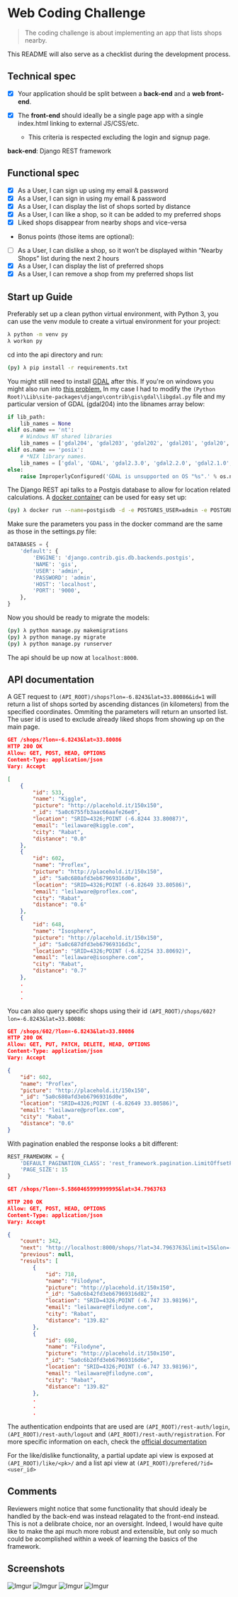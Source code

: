 # Web Coding Challenge

> The coding challenge is about implementing an app that lists shops nearby.

This README will also serve as a checklist during the development process.

## Technical spec

- [x] Your application should be split between a **back-end** and a **web front-end**.

- [x] The **front-end** should ideally be a single page app with a single index.html linking to external JS/CSS/etc.
  - This criteria is respected excluding the login and signup page.

**back-end**: Django REST framework

## Functional spec

- [x] As a User, I can sign up using my email & password
- [x] As a User, I can sign in using my email & password
- [x] As a User, I can display the list of shops sorted by distance
- [x] As a User, I can like a shop, so it can be added to my preferred shops
- [x] Liked shops disappear from nearby shops and vice-versa

* Bonus points (those items are optional):

- [ ] As a User, I can dislike a shop, so it won’t be displayed within “Nearby Shops” list during the next 2 hours
- [x] As a User, I can display the list of preferred shops
- [x] As a User, I can remove a shop from my preferred shops list

## Start up Guide

Preferably set up a clean python virtual environment, with Python 3, you can use the venv module to create a virtual environment for your project:

```bash
λ python -m venv py
λ workon py
```

cd into the api directory and run:

```bash
(py) λ pip install -r requirements.txt
```

You might still need to install [GDAL](https://django.readthedocs.io/en/2.1.x/ref/contrib/gis/install) after this.
If you're on windows you might also run into [this problem.](https://stackoverflow.com/questions/44140241/geodjango-on-windows-try-setting-gdal-library-path-in-your-settings) In my case I had to modify the `(Python Root)\Lib\site-packages\django\contrib\gis\gdal\libgdal.py` file and my particular version of GDAL (gdal204) into the libnames array below:

```python
if lib_path:
    lib_names = None
elif os.name == 'nt':
    # Windows NT shared libraries
    lib_names = ['gdal204', 'gdal203', 'gdal202', 'gdal201', 'gdal20', 'gdal111']
elif os.name == 'posix':
    # *NIX library names.
    lib_names = ['gdal', 'GDAL', 'gdal2.3.0', 'gdal2.2.0', 'gdal2.1.0', 'gdal2.0.0', 'gdal1.11.0']
else:
    raise ImproperlyConfigured('GDAL is unsupported on OS "%s".' % os.name)
```

The Django REST api talks to a Postgis database to allow for location related calculations. A [docker container](https://hub.docker.com/r/kartoza/postgis) can be used for easy set up:

```bash
(py) λ docker run --name=postgisdb -d -e POSTGRES_USER=admin -e POSTGRES_PASS=admin -e POSTGRES_DBNAME=gis -p 9000:5432 kartoza/postgis
```

Make sure the parameters you pass in the docker command are the same as those in the settings.py file:

```python
DATABASES = {
    'default': {
        'ENGINE': 'django.contrib.gis.db.backends.postgis',
        'NAME': 'gis',
        'USER': 'admin',
        'PASSWORD': 'admin',
        'HOST': 'localhost',
        'PORT': '9000',
    },
}
```

Now you should be ready to migrate the models:

```bash
(py) λ python manage.py makemigrations
(py) λ python manage.py migrate
(py) λ python manage.py runserver
```

The api should be up now at `localhost:8000`.

## API documentation

A GET request to `(API_ROOT)/shops?lon=-6.8243&lat=33.80086&id=1` will return a list of shops sorted by ascending distances (in kilometers) from the specified coordinates. Ommiting the parameters will return an unsorted list. The user id is used to exclude already liked shops from showing up on the main page.

```json
GET /shops/?lon=-6.8243&lat=33.80086
HTTP 200 OK
Allow: GET, POST, HEAD, OPTIONS
Content-Type: application/json
Vary: Accept

[
    {
        "id": 533,
        "name": "Kiggle",
        "picture": "http://placehold.it/150x150",
        "_id": "5a0c6755fb3aac66aafe26e0",
        "location": "SRID=4326;POINT (-6.8244 33.80087)",
        "email": "leilaware@kiggle.com",
        "city": "Rabat",
        "distance": "0.0"
    },
    {
        "id": 602,
        "name": "Proflex",
        "picture": "http://placehold.it/150x150",
        "_id": "5a0c680afd3eb67969316d0e",
        "location": "SRID=4326;POINT (-6.82649 33.80586)",
        "email": "leilaware@proflex.com",
        "city": "Rabat",
        "distance": "0.6"
    },
    {
        "id": 648,
        "name": "Isosphere",
        "picture": "http://placehold.it/150x150",
        "_id": "5a0c687dfd3eb67969316d3c",
        "location": "SRID=4326;POINT (-6.82254 33.80692)",
        "email": "leilaware@isosphere.com",
        "city": "Rabat",
        "distance": "0.7"
    },
    .
    .
    .
```

You can also query specific shops using their id `(API_ROOT)/shops/602?lon=-6.8243&lat=33.80086`:

```json
GET /shops/602/?lon=-6.8243&lat=33.80086
HTTP 200 OK
Allow: GET, PUT, PATCH, DELETE, HEAD, OPTIONS
Content-Type: application/json
Vary: Accept

{
    "id": 602,
    "name": "Proflex",
    "picture": "http://placehold.it/150x150",
    "_id": "5a0c680afd3eb67969316d0e",
    "location": "SRID=4326;POINT (-6.82649 33.80586)",
    "email": "leilaware@proflex.com",
    "city": "Rabat",
    "distance": "0.6"
}
```

With pagination enabled the response looks a bit different:

```python
REST_FRAMEWORK = {
    'DEFAULT_PAGINATION_CLASS': 'rest_framework.pagination.LimitOffsetPagination',
    'PAGE_SIZE': 15
}
```

```json
GET /shops/?lon=-5.5860465999999995&lat=34.7963763

HTTP 200 OK
Allow: GET, POST, HEAD, OPTIONS
Content-Type: application/json
Vary: Accept

{
    "count": 342,
    "next": "http://localhost:8000/shops/?lat=34.7963763&limit=15&lon=-5.5860465999999995&offset=15",
    "previous": null,
    "results": [
        {
            "id": 718,
            "name": "Filodyne",
            "picture": "http://placehold.it/150x150",
            "_id": "5a0c6b42fd3eb67969316d82",
            "location": "SRID=4326;POINT (-6.747 33.98196)",
            "email": "leilaware@filodyne.com",
            "city": "Rabat",
            "distance": "139.82"
        },
        {
            "id": 698,
            "name": "Filodyne",
            "picture": "http://placehold.it/150x150",
            "_id": "5a0c6b2dfd3eb67969316d6e",
            "location": "SRID=4326;POINT (-6.747 33.98196)",
            "email": "leilaware@filodyne.com",
            "city": "Rabat",
            "distance": "139.82"
        },
        .
        .
        .
```

The authentication endpoints that are used are `(API_ROOT)/rest-auth/login`, `(API_ROOT)/rest-auth/logout` and `(API_ROOT)/rest-auth/registration`. For more specific information on each, check the [official documentation](https://django-rest-auth.readthedocs.io/en/latest/api_endpoints.html)

For the like/dislike functionality, a partial update api view is exposed at `(API_ROOT)/like/<pk>/` and a list api view at `(API_ROOT)/prefered/?id=<user_id>`

## Comments

Reviewers might notice that some functionality that should idealy be handled by the back-end was instead relagated to the front-end instead. This is not a delibrate choice, nor an oversight. Indeed, I would have quite like to make the api much more robust and extensible, but only so much could be acomplished within a week of learning the basics of the framework.

## Screenshots

![Imgur](https://i.imgur.com/UScg7Yy.png)
![Imgur](https://i.imgur.com/PURjCdT.png)
![Imgur](https://i.imgur.com/qqOK2Lx.png)
![Imgur](https://i.imgur.com/UCDLA6a.png)
